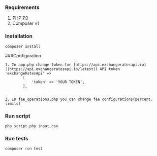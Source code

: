 ### Requirements

1. PHP 7.0
2. Composer v1

### Installation

```
composer install
```

###Configuration

```
1. In app.php change token for [https://api.exchangeratesapi.io]((https://api.exchangeratesapi.io/latest)) API token
'exchangeRatesApi' =>
        [
            'token' => 'YOUR TOKEN',
        ],
        
        
2. In fee_operations.php you can change fee configurations(percent, limits)
```

### Run script

```
php script.php input.csv
```

### Run tests

```
composer run test
```